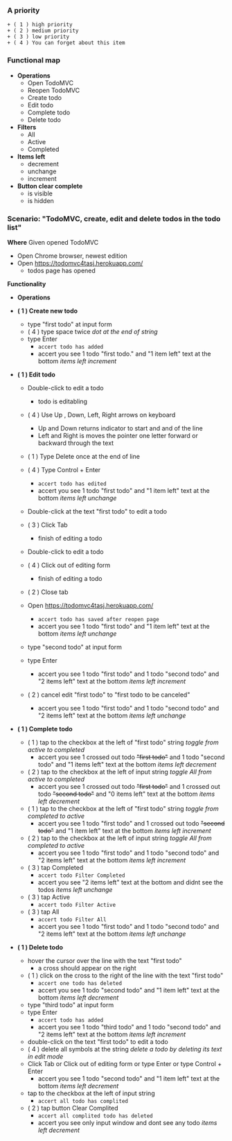 ### A priority ###
    + ( 1 ) high priority
    + ( 2 ) medium priority
    + ( 3 ) low priority
    + ( 4 ) You can forget about this item
  
### Functional map ###

* **Operations**
    - Open TodoMVC
    - Reopen TodoMVC
    - Create todo
    - Edit todo
    - Complete todo
    - Delete todo
* **Filters**
    - All
    - Active
    - Completed
* **Items left**
    - decrement
    - unchange
    - increment
* **Button clear complete**
    - is visible
    - is hidden
  
  
  
  
  
### Scenario: "TodoMVC, create, edit and delete todos in the todo list" ###

**Where** Given opened TodoMVC
* Open Chrome browser, newest edition
* Open https://todomvc4tasj.herokuapp.com/
  - todos page has opened
  
**Functionality**
* **Operations**

 * **( 1 ) Create new todo** 
   * type "first todo" at input form
   * ( 4 ) type space twice  *dot at the end of string*
   * type Enter
       + `accert todo has added`
     - accert you see 1 todo "first todo." and "1 item left" text at the bottom  *items left increment*
 * **( 1 ) Edit todo** 
   * Double-click to edit a todo
     - todo is editabling
   * ( 4 ) Use Up , Down, Left, Right arrows on keyboard 
     - Up and Down returns indicator to start and and of the line
     - Left and Right is moves the pointer one letter forward or backward through the text
   * ( 1 ) Type Delete once at the end of line  
   * ( 4 ) Type Control + Enter 
       + `accert todo has edited`
     - accert you see 1 todo "first todo" and "1 item left" text at the bottom  *items left unchange*
   * Double-click at the text "first todo" to edit a todo
   * ( 3 ) Click Tab 
     - finish of editing a todo
   * Double-click to edit a todo
   * ( 4 ) Click out of editing form 
     - finish of editing a todo

   * ( 2 ) Close tab  
   * Open https://todomvc4tasj.herokuapp.com/
       + `accert todo has saved after reopen page` 
     - accert you see 1 todo "first todo" and "1 item left" text at the bottom *items left unchange*
   * type "second todo" at input form
   * type Enter
     - accert you see 1 todo "first todo" and 1 todo "second todo" and "2 items left" text at the bottom *items left increment*
   * ( 2 ) cancel edit "first todo" to "first todo to be canceled" 
     - accert you see 1 todo "first todo" and 1 todo "second todo" and "2 items left" text at the bottom *items left unchange*
     
* **( 1 ) Complete todo** 
  * ( 1 ) tap to the checkbox at the left of "first todo" string   *toggle from active to completed*
    - accert you see 1 crossed out todo ~~"first todo"~~ and 1 todo "second todo" and "1 items left" text at the bottom *items left decrement*
  * ( 2 ) tap to the checkbox at the left of input string   *toggle All from active to completed*
    - accert you see 1 crossed out todo ~~"first todo"~~ and 1 crossed out todo ~~"second todo"~~ and "0 items left" text at the bottom *items left decrement*
  * ( 1 ) tap to the checkbox at the left of "first todo" string   *toggle from completed to active*
    - accert you see 1 todo "first todo" and 1 crossed out todo ~~"second todo"~~ and "1 item left" text at the bottom *items left increment*
  * ( 2 ) tap to the checkbox at the left of input string   *toggle All from completed to active*
    - accert you see 1 todo "first todo" and 1 todo "second todo" and "2 items left" text at the bottom *items left increment*
  * ( 3 ) tap Completed  
       + `accert todo Filter Completed`
    - accert you see "2 items left" text at the bottom and didnt see the todos *items left unchange*
  * ( 3 ) tap Active 
       + `accert todo Filter Active` 
  * ( 3 ) tap All 
       + `accert todo Filter All`
    - accert you see 1 todo "first todo" and 1 todo "second todo" and "2 items left" text at the bottom *items left unchange*
* **( 1 ) Delete todo** 
  * hover the cursor over the line with the text "first todo"
    - a cross should appear on the right
  * ( 1 ) click on the cross to the right of the line with the text "first todo" 
       + `accert one todo has deleted` 
    - accert you see 1 todo "second todo" and "1 item left" text at the bottom *items left decrement*
  * type "third todo" at input form
  * type Enter
       + `accert todo has added`
     - accert you see 1 todo "third todo" and 1 todo "second todo" and "2 items left" text at the bottom *items left increment*
  * double-click on the text "first todo" to edit a todo
  * ( 4 ) delete all symbols at the string *delete a todo by deleting its text in edit mode* 
  * Click Tab or Click out of editing form or type Enter or type Control + Enter 
    - accert you see 1 todo "second todo" and "1 item left" text at the bottom *items left decrement*
  * tap to the checkbox at the left of input string
      + `accert all todo has complited`  
  * ( 2 ) tap button Clear Complited 
      + `accert all complited todo has deleted`
    - accert you see only input window and dont see any todo *items left decrement*
  

